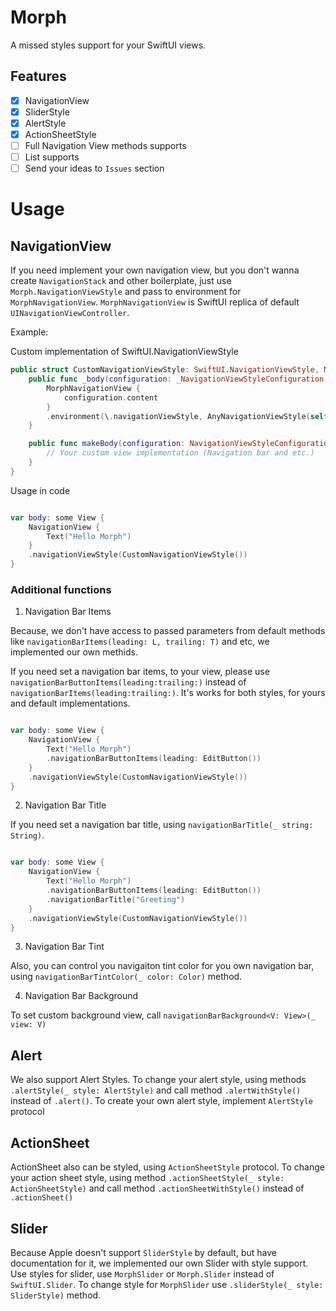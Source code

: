 # Morph

A missed styles support for your SwiftUI views. 

## Features

- [x] NavigationView
- [x] SliderStyle
- [x] AlertStyle
- [x] ActionSheetStyle
- [ ] Full Navigation View methods supports
- [ ] List supports
- [ ] Send your ideas to `Issues` section

# Usage

## NavigationView

If you need implement your own navigation view, but you don't wanna create `NavigationStack` and other boilerplate, just use `Morph.NavigationViewStyle` and pass to environment for `MorphNavigationView`. `MorphNavigationView` is SwiftUI replica of default `UINavigationViewController`.

Example:

Custom implementation of SwiftUI.NavigationViewStyle
```swift
public struct CustomNavigationViewStyle: SwiftUI.NavigationViewStyle, Moprh.NavigationViewStyle {
    public func _body(configuration: _NavigationViewStyleConfiguration) -> some View {
        MorphNavigationView {
            configuration.content
        }
        .environment(\.navigationViewStyle, AnyNavigationViewStyle(self))
    }

    public func makeBody(configuration: NavigationViewStyleConfiguration) -> some View { 
        // Your custom view implementation (Navigation bar and etc.)
    }
}
```

Usage in code
```swift

var body: some View {
    NavigationView {
        Text("Hello Morph")
    }
    .navigationViewStyle(CustomNavigationViewStyle())
}

```

### Additional functions

1) Navigation Bar Items

Because, we don't have access to passed parameters from default methods like `navigationBarItems(leading: L, trailing: T)` and etc, we implemented our own methids.

If you need set a navigation bar items, to your view, please use `navigationBarButtonItems(leading:trailing:)` instead of `navigationBarItems(leading:trailing:)`. It's works for both styles, for yours and default implementations.

```swift

var body: some View {
    NavigationView {
        Text("Hello Morph")
        .navigationBarButtonItems(leading: EditButton())
    }
    .navigationViewStyle(CustomNavigationViewStyle())
}

```

2) Navigation Bar Title

If you need set a navigation bar title, using `navigationBarTitle(_ string: String)`. 

```swift

var body: some View {
    NavigationView {
        Text("Hello Morph")
        .navigationBarButtonItems(leading: EditButton())
        .navigationBarTitle("Greeting")
    }
    .navigationViewStyle(CustomNavigationViewStyle())
}

```

3) Navigation Bar Tint

Also, you can control you navigaiton tint color for you own navigation bar, using `navigationBarTintColor(_ color: Color)` method.

4) Navigation Bar Background

To set custom background view, call `navigationBarBackground<V: View>(_ view: V)`

## Alert

We also support Alert Styles. To change your alert style, using methods `.alertStyle(_ style: AlertStyle)` and call method `.alertWithStyle()` instead of `.alert()`.
To create your own alert style, implement `AlertStyle` protocol

## ActionSheet

ActionSheet also can be styled, using `ActionSheetStyle` protocol. To change your action sheet style, using method `.actionSheetStyle(_ style: ActionSheetStyle)` and call method `.actionSheetWithStyle()` instead of `.actionSheet()`

## Slider

Because Apple doesn't support `SliderStyle` by default, but have documentation for it, we implemented our own Slider with style support.
Use styles for slider, use `MorphSlider` or `Morph.Slider` instead of `SwiftUI.Slider`. To change style for `MorphSlider` use `.sliderStyle(_ style: SliderStyle)` method.